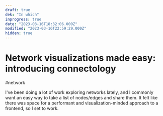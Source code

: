 ```yaml
---
draft: true
dek: "In which"
inprogress: true
date: "2023-03-16T18:32:06.000Z"
modified: "2023-03-16T22:59:29.000Z"
hidden: true
---
```

# Network visualizations made easy: introducing connectology

#network 

I've been doing a lot of work exploring networks lately, and I commonly want an easy way to take a list of nodes/edges and share them. It felt like there was space for a performant and visualization-minded approach to a frontend, so I set to work. 
